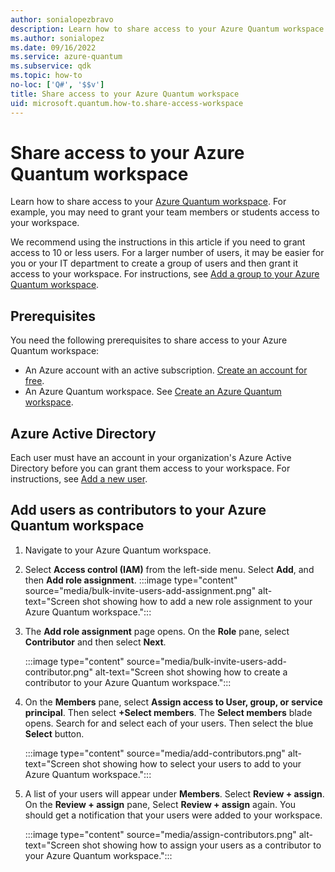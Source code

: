 ```yaml
---
author: sonialopezbravo
description: Learn how to share access to your Azure Quantum workspace.
ms.author: sonialopez
ms.date: 09/16/2022
ms.service: azure-quantum
ms.subservice: qdk
ms.topic: how-to
no-loc: ['Q#', '$$v']
title: Share access to your Azure Quantum workspace
uid: microsoft.quantum.how-to.share-access-workspace
---
```


# Share access to your Azure Quantum workspace

Learn how to share access to your [Azure Quantum workspace](xref:microsoft.quantum.how-to.workspace). For example, you may need to grant your team members or students access to your workspace. 

We recommend using the instructions in this article if you need to grant access to 10 or less users. For a larger number of users, it may be easier for you or your IT department to create a group of users and then grant it access to your workspace. For instructions, see [Add a group to your Azure Quantum workspace](xref:microsoft.quantum.how-to.bulk-add-users).

## Prerequisites

You need the following prerequisites to share access to your Azure Quantum workspace:

- An Azure account with an active subscription. [Create an account for free](https://azure.microsoft.com/free/?WT.mc_id=A261C142F).
- An Azure Quantum workspace. See [Create an Azure Quantum workspace](xref:microsoft.quantum.how-to.workspace).


## Azure Active Directory

Each user must have an account in your organization's Azure Active Directory before you can grant them access to your workspace. For instructions, see [Add a new user](/azure/active-directory/fundamentals/add-users-azure-active-directory#add-a-new-user).

## Add users as contributors to your Azure Quantum workspace

1. Navigate to your Azure Quantum workspace.

1. Select **Access control (IAM)** from the left-side menu. Select **Add**, and then **Add role assignment**.
    :::image type="content" source="media/bulk-invite-users-add-assignment.png" alt-text="Screen shot showing how to add a new role assignment to your Azure Quantum workspace.":::

1. The **Add role assignment** page opens. On the **Role** pane, select **Contributor** and then select **Next**. 

    :::image type="content" source="media/bulk-invite-users-add-contributor.png" alt-text="Screen shot showing how to create a contributor to your Azure Quantum workspace.":::

1. On the **Members** pane, select **Assign access to User, group, or service principal**. Then select **+Select members**. The **Select members** blade opens. Search for and select each of your users. Then select the blue **Select** button. 

    :::image type="content" source="media/add-contributors.png" alt-text="Screen shot showing how to select your users to add to your Azure Quantum workspace.":::

1. A list of your users will appear under **Members**. Select **Review + assign**. On the **Review + assign** pane, Select **Review + assign** again. You should get a notification that your users were added to your workspace.

    :::image type="content" source="media/assign-contributors.png" alt-text="Screen shot showing how to assign your users as a contributor to your Azure Quantum workspace.":::